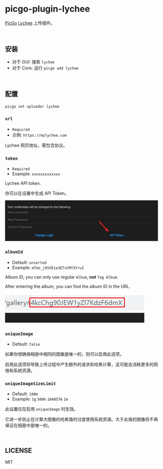 # picgo-plugin-lychee

[PicGo](https://github.com/PicGo/PicGo-Core) [Lychee](https://github.com/LycheeOrg/Lychee) 上传插件。

<br>

## 安装

- 对于 GUI: 搜索 `lychee`
- 对于 Core: 运行 `picgo add lychee`

<br>

## 配置

`picgo set uploader lychee`

### `url`

- `Required`
- 示例: `https://mylychee.com`

Lychee 网页地址，需包含协议。

### `token`

- `Required`
- Example: `xxxxxxxxxxxxx`

Lychee API token.

你可以在设置中生成 API Token。

![](assets/20230820144556.png)

### `albumId`

- Default: `unsorted`
- Example: `mTmo_j9SVEie3ETcCMY3YruI`

Album ID, you can only use regular `Album`, **not** `Tag Album`.

After entering the album, you can find the album ID in the URL.

![](assets/20230820145149.png)

### `uniqueImage`

- Default: `false`

如果你想确保相册中相同的图像是唯一的，则可以启用此选项。

启用此选项将导致上传过程中产生额外的请求和哈希计算，这可能会消耗更多的网络和系统资源。

### `uniqueImageSizeLimit`

- Default: `100m`
- Example: `1g` `500k` `1048576` `1m`

此设置仅在启用 `uniqueImage` 时生效。

它进一步防止在计算大图像的哈希值时过度使用系统资源。大于此值的图像将不再保证在相册中是唯一的。

<br>

## LICENSE

MIT
